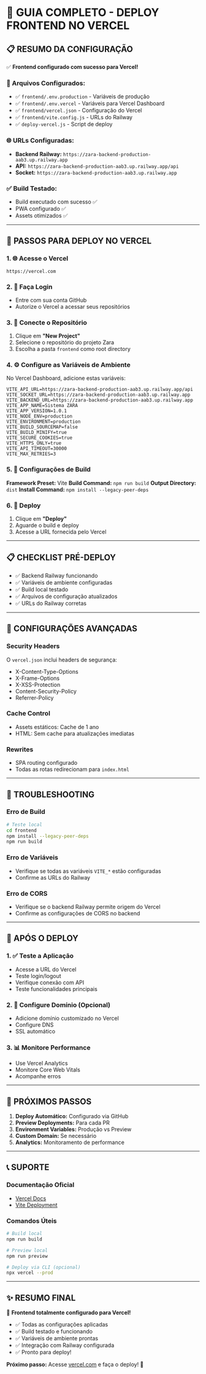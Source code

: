 # 🚀 GUIA COMPLETO - DEPLOY FRONTEND NO VERCEL

## 📋 RESUMO DA CONFIGURAÇÃO

✅ **Frontend configurado com sucesso para Vercel!**

### 🔧 Arquivos Configurados:
- ✅ `frontend/.env.production` - Variáveis de produção
- ✅ `frontend/.env.vercel` - Variáveis para Vercel Dashboard
- ✅ `frontend/vercel.json` - Configuração do Vercel
- ✅ `frontend/vite.config.js` - URLs do Railway
- ✅ `deploy-vercel.js` - Script de deploy

### 🌐 URLs Configuradas:
- **Backend Railway:** `https://zara-backend-production-aab3.up.railway.app`
- **API:** `https://zara-backend-production-aab3.up.railway.app/api`
- **Socket:** `https://zara-backend-production-aab3.up.railway.app`

### ✅ Build Testado:
- Build executado com sucesso ✅
- PWA configurado ✅
- Assets otimizados ✅

---

## 🚀 PASSOS PARA DEPLOY NO VERCEL

### 1. 🌐 Acesse o Vercel
```
https://vercel.com
```

### 2. 🔐 Faça Login
- Entre com sua conta GitHub
- Autorize o Vercel a acessar seus repositórios

### 3. 📁 Conecte o Repositório
1. Clique em **"New Project"**
2. Selecione o repositório do projeto Zara
3. Escolha a pasta `frontend` como root directory

### 4. ⚙️ Configure as Variáveis de Ambiente

No Vercel Dashboard, adicione estas variáveis:

```env
VITE_API_URL=https://zara-backend-production-aab3.up.railway.app/api
VITE_SOCKET_URL=https://zara-backend-production-aab3.up.railway.app
VITE_BACKEND_URL=https://zara-backend-production-aab3.up.railway.app
VITE_APP_NAME=Sistema ZARA
VITE_APP_VERSION=1.0.1
VITE_NODE_ENV=production
VITE_ENVIRONMENT=production
VITE_BUILD_SOURCEMAP=false
VITE_BUILD_MINIFY=true
VITE_SECURE_COOKIES=true
VITE_HTTPS_ONLY=true
VITE_API_TIMEOUT=30000
VITE_MAX_RETRIES=3
```

### 5. 🔨 Configurações de Build

**Framework Preset:** Vite
**Build Command:** `npm run build`
**Output Directory:** `dist`
**Install Command:** `npm install --legacy-peer-deps`

### 6. 🚀 Deploy
1. Clique em **"Deploy"**
2. Aguarde o build e deploy
3. Acesse a URL fornecida pelo Vercel

---

## 📋 CHECKLIST PRÉ-DEPLOY

- ✅ Backend Railway funcionando
- ✅ Variáveis de ambiente configuradas
- ✅ Build local testado
- ✅ Arquivos de configuração atualizados
- ✅ URLs do Railway corretas

---

## 🔧 CONFIGURAÇÕES AVANÇADAS

### Security Headers
O `vercel.json` inclui headers de segurança:
- X-Content-Type-Options
- X-Frame-Options
- X-XSS-Protection
- Content-Security-Policy
- Referrer-Policy

### Cache Control
- Assets estáticos: Cache de 1 ano
- HTML: Sem cache para atualizações imediatas

### Rewrites
- SPA routing configurado
- Todas as rotas redirecionam para `index.html`

---

## 🐛 TROUBLESHOOTING

### Erro de Build
```bash
# Teste local
cd frontend
npm install --legacy-peer-deps
npm run build
```

### Erro de Variáveis
- Verifique se todas as variáveis `VITE_*` estão configuradas
- Confirme as URLs do Railway

### Erro de CORS
- Verifique se o backend Railway permite origem do Vercel
- Confirme as configurações de CORS no backend

---

## 📱 APÓS O DEPLOY

### 1. ✅ Teste a Aplicação
- Acesse a URL do Vercel
- Teste login/logout
- Verifique conexão com API
- Teste funcionalidades principais

### 2. 🔗 Configure Domínio (Opcional)
- Adicione domínio customizado no Vercel
- Configure DNS
- SSL automático

### 3. 📊 Monitore Performance
- Use Vercel Analytics
- Monitore Core Web Vitals
- Acompanhe erros

---

## 🎯 PRÓXIMOS PASSOS

1. **Deploy Automático:** Configurado via GitHub
2. **Preview Deployments:** Para cada PR
3. **Environment Variables:** Produção vs Preview
4. **Custom Domain:** Se necessário
5. **Analytics:** Monitoramento de performance

---

## 📞 SUPORTE

### Documentação Oficial
- [Vercel Docs](https://vercel.com/docs)
- [Vite Deployment](https://vitejs.dev/guide/static-deploy.html)

### Comandos Úteis
```bash
# Build local
npm run build

# Preview local
npm run preview

# Deploy via CLI (opcional)
npx vercel --prod
```

---

## ✨ RESUMO FINAL

🎉 **Frontend totalmente configurado para Vercel!**

- ✅ Todas as configurações aplicadas
- ✅ Build testado e funcionando
- ✅ Variáveis de ambiente prontas
- ✅ Integração com Railway configurada
- ✅ Pronto para deploy!

**Próximo passo:** Acesse [vercel.com](https://vercel.com) e faça o deploy! 🚀